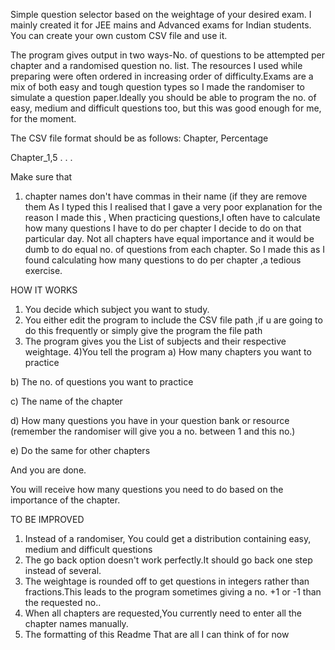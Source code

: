 Simple question selector based on the weightage of your desired exam.
I mainly created it for JEE mains and Advanced exams for Indian students.
You can create your own custom CSV file and use it.

The program gives output in two ways-No. of questions to be attempted per
chapter and a randomised question no. list.
The resources I used while preparing were often ordered in 
increasing order of difficulty.Exams are a mix of both easy and tough question types
so I made the randomiser to simulate a question paper.Ideally you should be able to program 
the no. of easy, medium and difficult questions too, but this was good enough for me, for the moment.

The CSV file format should be as follows:
Chapter, Percentage

Chapter_1,5
.
.
.

Make sure that
1) chapter names don't have commas in their name (if they are remove them
As I typed this I realised that I gave a very poor explanation for the reason I made this
, When practicing questions,I often have to calculate how many questions I have to do per chapter I decide to do on that particular day.
Not all chapters have equal importance and it would be dumb to do equal no. of questions from each chapter.
So I made this as I found calculating how many questions to do per chapter ,a tedious exercise.


HOW IT WORKS

1) You decide which subject you want to study.
2) You either edit the program to include the CSV file path ,if u are going to do this frequently or simply give the program the file path
3) The program gives you the List of subjects and their respective weightage.
4)You tell the program
a) How many chapters you want to practice

b) The no. of questions you want to practice

c) The name of the chapter

d) How many questions you have in your question bank or resource (remember the randomiser will give you a no. between 1 and this no.)

e) Do the same for other chapters

And you are done.

You will receive how many questions you need to do based on the importance of the chapter.


TO BE IMPROVED
1. Instead of a randomiser, You could get a distribution containing easy, medium and difficult questions
2. The go back option doesn't work perfectly.It should go back one step instead of several.
3. The weightage is rounded off to get questions in integers rather than fractions.This leads to the program sometimes giving a no. +1 or -1 than the requested no..
4. When all chapters are requested,You currently need to enter all the chapter names manually.
5. The formatting of this Readme
That are all I can think of for now
